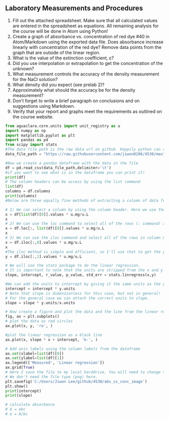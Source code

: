 ## Laboratory Measurements and Procedures

1. Fill out the attached spreadsheet. Make sure that all calculated values are entered in the spreadsheet as equations. All remaining analysis for the course will be done in Atom using Python!
2. Create a graph of absorbance vs. concentration of red dye \#40 in Atom/Markdown using the exported data file. Does absorbance increase linearly with concentration of the red dye? Remove data points from the graph that are outside of the linear region.
3. What is the value of the extinction coefficient, ε?
4. Did you use interpolation or extrapolation to get the concentration of the unknown?
5. What measurement controls the accuracy of the density measurement for the NaCl solution?
6. What density did you expect (see prelab 2)?
7. Approximately what should the accuracy be for the density measurement?
8. Don’t forget to write a brief paragraph on conclusions and on suggestions using Markdown.
9. Verify that your report and graphs meet the requirements as outlined on the course website.

```Python
from aguaclara.core.units import unit_registry as u
import numpy as np
import matplotlib.pyplot as plt
import pandas as pd
from scipy import stats
#The data file path is the raw data url on github. Happily python can read directly from a web page.
data_file_path = "https://raw.githubusercontent.com/jiwon0206/4530/master/abs_and_conc.txt"

#Now we create a pandas dataframe with the data in the file
df = pd.read_csv(data_file_path,delimiter='\t')
#if you want to see what is in the dataframe you can print it!
print(df)
# The column headers can be access by using the list command
list(df)
columns = df.columns
print(columns)
#Below are three equally fine methods of extracting a column of data from the pandas dataframe.

# 1) We can select a column by using the column header. Here we use the column header by selecting one array element from the list command.
x = df[list(df)[0]].values * u.mg/u.L
x
# 2) We can use the loc command to select all of the rows (: command) and the column with the label given by list(df)[0].
x = df.loc[:, list(df)[0]].values * u.mg/u.L
x
# 3) We can use the iloc command and select all of the rows in column 0.
x = df.iloc[:,0].values * u.mg/u.L
x
#The iloc method is simple and efficient, so I'll use that to get the y values.
y = df.iloc[:,1].values * u.mg/u.L

# We will use the stats package to do the linear regression.
# It is important to note that the units are stripped from the x and y arrays when processed by the stats package.
slope, intercept, r_value, p_value, std_err = stats.linregress(x,y)

#We can add the units to intercept by giving it the same units as the y values.
intercept = intercept * y.units
# Note that slope is dimensionless for this case, but not in general!
# For the general case we can attach the correct units to slope.
slope = slope * y.units/x.units

# Now create a figure and plot the data and the line from the linear regression.
fig, ax = plt.subplots()
# plot the data as red circles
ax.plot(x, y, 'ro', )

#plot the linear regression as a black line
ax.plot(x, slope * x + intercept, 'k-', )

# Add axis labels using the column labels from the dataframe
ax.set(xlabel=list(df)[0])
ax.set(ylabel=list(df)[1])
ax.legend(['Measured', 'Linear regression'])
ax.grid(True)
# Here I save the file to my local harddrive. You will need to change this to work on your computer.
# We don't need the file type (png) here.
plt.savefig('C:/Users/Jiwon Lee/github/4530/abs_vs_conc_image')
plt.show()
print(intercept)
print(slope)

# calculate absorbance
# A = ebc
# e = A/bc
